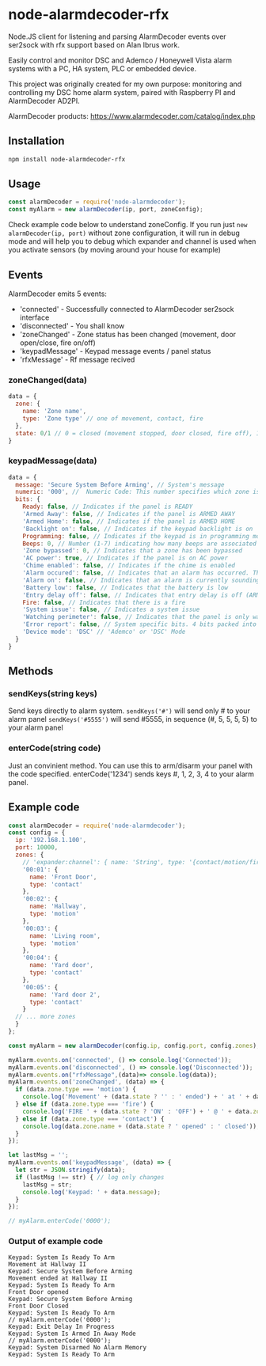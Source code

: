 # node-alarmdecoder-rfx
Node.JS client for listening and parsing AlarmDecoder events over ser2sock with rfx support based on Alan Ibrus work.

Easily control and monitor DSC and Ademco / Honeywell Vista alarm systems with a PC, HA system, PLC or embedded device.

This project was originally created for my own purpose: monitoring and controlling my DSC home alarm system, paired with Raspberry PI and AlarmDecoder AD2PI.

AlarmDecoder products:
https://www.alarmdecoder.com/catalog/index.php

Installation
------------
```bash
npm install node-alarmdecoder-rfx
```

Usage
-----
```javascript
const alarmDecoder = require('node-alarmdecoder');
const myAlarm = new alarmDecoder(ip, port, zoneConfig);
```
Check example code below to understand zoneConfig.
If you run just `new alarmDecoder(ip, port)` without zone configuration, it will run in debug mode
and will help you to debug which expander and channel is used when you activate sensors (by moving around your house for example)

## Events

AlarmDecoder emits 5 events:
* 'connected' - Successfully connected to AlarmDecoder ser2sock interface
* 'disconnected' - You shall know
* 'zoneChanged' - Zone status has been changed (movement, door open/close, fire on/off)
* 'keypadMessage' - Keypad message events / panel status
* 'rfxMessage' - Rf message recived 
### zoneChanged(data)
```javascript
data = {
  zone: {
    name: 'Zone name',
    type: 'Zone type' // one of movement, contact, fire
  },
  state: 0/1 // 0 = closed (movement stopped, door closed, fire off), 1 = opened (movement began, door opened, fire on)
}
```

### keypadMessage(data)
```javascript
data = {
  message: 'Secure System Before Arming', // System's message
  numeric: '000', //  Numeric Code: This number specifies which zone is affected by the message. For example, if this message is for CHECK ZONE 22 then the numeric code would be 022. Most of the time this is zero-padded base10, but there are rare occurrences where this may be base16, such as ECP bus failures.
  bits: {
    Ready: false, // Indicates if the panel is READY
    'Armed Away': false, // Indicates if the panel is ARMED AWAY
    'Armed Home': false, // Indicates if the panel is ARMED HOME
    'Backlight on': false, // Indicates if the keypad backlight is on
    Programming: false, // Indicates if the keypad is in programming mode
    Beeps: 0, // Number (1-7) indicating how many beeps are associated with the message
    'Zone bypassed': 0, // Indicates that a zone has been bypassed
    'AC power': true, // Indicates if the panel is on AC power
    'Chime enabled': false, // Indicates if the chime is enabled
    'Alarm occured': false, // Indicates that an alarm has occurred. This is sticky and will be cleared after a second disarm.
    'Alarm on': false, // Indicates that an alarm is currently sounding. This is cleared after the first disarm.
    'Battery low': false, // Indicates that the battery is low
    'Entry delay off': false, // Indicates that entry delay is off (ARMED INSTANT/MAX)
    Fire: false, // Indicates that there is a fire
    'System issue': false, // Indicates a system issue
    'Watching perimeter': false, // Indicates that the panel is only watching the perimeter (ARMED STAY/NIGHT)
    'Error report': false, // System specific bits. 4 bits packed into a HEX Nibble [0-9,A-F]
    'Device mode': 'DSC' // 'Ademco' or 'DSC' Mode
  }
}
```

## Methods

### sendKeys(string keys)
Send keys directly to alarm system.
`sendKeys('#')` will send only # to your alarm panel
`sendKeys('#5555')` will send #5555, in sequence (#, 5, 5, 5, 5) to your alarm panel

### enterCode(string code)
Just an convinient method.
You can use this to arm/disarm your panel with the code specified. enterCode('1234') sends keys #, 1, 2, 3, 4 to your alarm panel.

## Example code
```javascript
const alarmDecoder = require('node-alarmdecoder');
const config = {
  ip: '192.168.1.100',
  port: 10000,
  zones: {
    // 'expander:channel': { name: 'String', type: '{contact/motion/fire}' }
    '00:01': {
      name: 'Front Door',
      type: 'contact'
    },
    '00:02': {
      name: 'Hallway',
      type: 'motion'
    },
    '00:03': {
      name: 'Living room',
      type: 'motion'
    },
    '00:04': {
      name: 'Yard door',
      type: 'contact'
    },
    '00:05': {
      name: 'Yard door 2',
      type: 'contact'
    }
  // ... more zones
  }
};

const myAlarm = new alarmDecoder(config.ip, config.port, config.zones);

myAlarm.events.on('connected', () => console.log('Connected'));
myAlarm.events.on('disconnected', () => console.log('Disconnected'));
myAlarm.events.on("rfxMessage",(data)=> console.log(data));
myAlarm.events.on('zoneChanged', (data) => {
  if (data.zone.type === 'motion') {
    console.log('Movement' + (data.state ? '' : ' ended') + ' at ' + data.zone.name);
  } else if (data.zone.type === 'fire') {
    console.log('FIRE ' + (data.state ? 'ON' : 'OFF') + ' @ ' + data.zone.name);
  } else if (data.zone.type === 'contact') {
    console.log(data.zone.name + (data.state ? ' opened' : ' closed'));
  }
});

let lastMsg = '';
myAlarm.events.on('keypadMessage', (data) => {
  let str = JSON.stringify(data);
  if (lastMsg !== str) { // log only changes
    lastMsg = str;
    console.log('Keypad: ' + data.message);
  }
});

// myAlarm.enterCode('0000');
```
### Output of example code
```
Keypad: System Is Ready To Arm
Movement at Hallway II
Keypad: Secure System Before Arming
Movement ended at Hallway II
Keypad: System Is Ready To Arm
Front Door opened
Keypad: Secure System Before Arming
Front Door Closed
Keypad: System Is Ready To Arm
// myAlarm.enterCode('0000');
Keypad: Exit Delay In Progress
Keypad: System Is Armed In Away Mode
// myAlarm.enterCode('0000');
Keypad: System Disarmed No Alarm Memory
Keypad: System Is Ready To Arm
```
